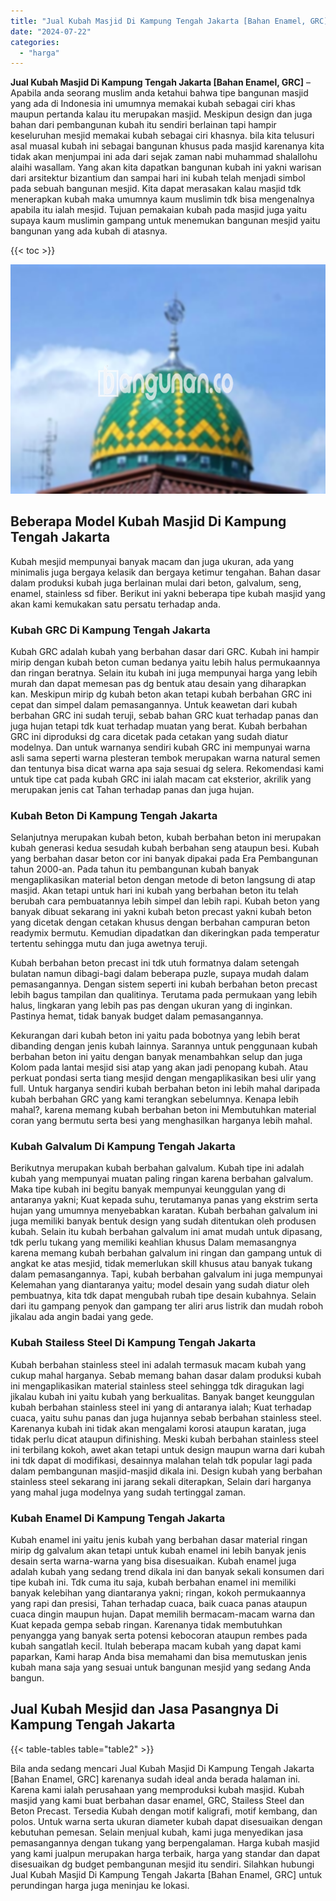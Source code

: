 ```yaml
---
title: "Jual Kubah Masjid Di Kampung Tengah Jakarta [Bahan Enamel, GRC]"
date: "2024-07-22"
categories: 
  - "harga"
---
```


**Jual Kubah Masjid Di Kampung Tengah Jakarta \[Bahan Enamel, GRC\]** – Apabila anda seorang muslim anda ketahui bahwa tipe bangunan masjid yang ada di Indonesia ini umumnya memakai kubah sebagai ciri khas maupun pertanda kalau itu merupakan masjid. Meskipun design dan juga bahan dari pembangunan kubah itu sendiri berlainan tapi hampir keseluruhan mesjid memakai kubah sebagai ciri khasnya. bila kita telusuri asal muasal kubah ini sebagai bangunan khusus pada masjid karenanya kita tidak akan menjumpai ini ada dari sejak zaman nabi muhammad shalallohu alaihi wasallam. Yang akan kita dapatkan bangunan kubah ini yakni warisan dari arsitektur bizantium dan sampai hari ini kubah telah menjadi simbol pada sebuah bangunan mesjid. Kita dapat merasakan kalau masjid tdk menerapkan kubah maka umumnya kaum muslimin tdk bisa mengenalnya apabila itu ialah mesjid. Tujuan pemakaian kubah pada masjid juga yaitu supaya kaum muslimin gampang untuk menemukan bangunan mesjid yaitu bangunan yang ada kubah di atasnya.

{{< toc >}}

![Jual Kubah Masjid Di Kampung Tengah Jakarta [Bahan Enamel, GRC]](/images/jual-kubah-masjid-30.png)

## Beberapa Model Kubah Masjid Di Kampung Tengah Jakarta

Kubah mesjid mempunyai banyak macam dan juga ukuran, ada yang minimalis juga bergaya kelasik dan bergaya ketimur tengahan. Bahan dasar dalam produksi kubah juga berlainan mulai dari beton, galvalum, seng, enamel, stainless sd fiber. Berikut ini yakni beberapa tipe kubah masjid yang akan kami kemukakan satu persatu terhadap anda.

### Kubah GRC Di Kampung Tengah Jakarta

Kubah GRC adalah kubah yang berbahan dasar dari GRC. Kubah ini hampir mirip dengan kubah beton cuman bedanya yaitu lebih halus permukaannya dan ringan beratnya. Selain itu kubah ini juga mempunyai harga yang lebih murah dan dapat memesan pas dg bentuk atau desain yang diharapkan kan. Meskipun mirip dg kubah beton akan tetapi kubah berbahan GRC ini cepat dan simpel dalam pemasangannya. Untuk keawetan dari kubah berbahan GRC ini sudah teruji, sebab bahan GRC kuat terhadap panas dan juga hujan tetapi tdk kuat terhadap muatan yang berat. Kubah berbahan GRC ini diproduksi dg cara dicetak pada cetakan yang sudah diatur modelnya. Dan untuk warnanya sendiri kubah GRC ini mempunyai warna asli sama seperti warna plesteran tembok merupakan warna natural semen dan tentunya bisa dicat warna apa saja sesuai dg selera. Rekomendasi kami untuk tipe cat pada kubah GRC ini ialah macam cat eksterior, akrilik yang merupakan jenis cat Tahan terhadap panas dan juga hujan.

### Kubah Beton Di Kampung Tengah Jakarta

Selanjutnya merupakan kubah beton, kubah berbahan beton ini merupakan kubah generasi kedua sesudah kubah berbahan seng ataupun besi. Kubah yang berbahan dasar beton cor ini banyak dipakai pada Era Pembangunan tahun 2000-an. Pada tahun itu pembangunan kubah banyak mengaplikasikan material beton dengan metode di beton langsung di atap masjid. Akan tetapi untuk hari ini kubah yang berbahan beton itu telah berubah cara pembuatannya lebih simpel dan lebih rapi. Kubah beton yang banyak dibuat sekarang ini yakni kubah beton precast yakni kubah beton yang dicetak dengan cetakan khusus dengan berbahan campuran beton readymix bermutu. Kemudian dipadatkan dan dikeringkan pada temperatur tertentu sehingga mutu dan juga awetnya teruji.

Kubah berbahan beton precast ini tdk utuh formatnya dalam setengah bulatan namun dibagi-bagi dalam beberapa puzle, supaya mudah dalam pemasangannya. Dengan sistem seperti ini kubah berbahan beton precast lebih bagus tampilan dan qualitinya. Terutama pada permukaan yang lebih halus, lingkaran yang lebih pas pas dengan ukuran yang di inginkan. Pastinya hemat, tidak banyak budget dalam pemasangannya.

Kekurangan dari kubah beton ini yaitu pada bobotnya yang lebih berat dibanding dengan jenis kubah lainnya. Sarannya untuk penggunaan kubah berbahan beton ini yaitu dengan banyak menambahkan selup dan juga Kolom pada lantai mesjid sisi atap yang akan jadi penopang kubah. Atau perkuat pondasi serta tiang mesjid dengan mengaplikasikan besi ulir yang full. Untuk harganya sendiri kubah berbahan beton ini lebih mahal daripada kubah berbahan GRC yang kami terangkan sebelumnya. Kenapa lebih mahal?, karena memang kubah berbahan beton ini Membutuhkan material coran yang bermutu serta besi yang menghasilkan harganya lebih mahal.

### Kubah Galvalum Di Kampung Tengah Jakarta

Berikutnya merupakan kubah berbahan galvalum. Kubah tipe ini adalah kubah yang mempunyai muatan paling ringan karena berbahan galvalum. Maka tipe kubah ini begitu banyak mempunyai keunggulan yang di antaranya yakni; Kuat kepada suhu, terutamanya panas yang ekstrim serta hujan yang umumnya menyebabkan karatan. Kubah berbahan galvalum ini juga memiliki banyak bentuk design yang sudah ditentukan oleh produsen kubah. Selain itu kubah berbahan galvalum ini amat mudah untuk dipasang, tdk perlu tukang yang memiliki keahlian khusus Dalam memasangnya karena memang kubah berbahan galvalum ini ringan dan gampang untuk di angkat ke atas mesjid, tidak memerlukan skill khusus atau banyak tukang dalam pemasangannya. Tapi, kubah berbahan galvalum ini juga mempunyai Kelemahan yang diantaranya yaitu; model desain yang sudah diatur oleh pembuatnya, kita tdk dapat mengubah rubah tipe desain kubahnya. Selain dari itu gampang penyok dan gampang ter aliri arus listrik dan mudah roboh jikalau ada angin badai yang gede.

### Kubah Stailess Steel Di Kampung Tengah Jakarta

Kubah berbahan stainless steel ini adalah termasuk macam kubah yang cukup mahal harganya. Sebab memang bahan dasar dalam produksi kubah ini mengaplikasikan material stainless steel sehingga tdk diragukan lagi jikalau kubah ini yaitu kubah yang berkualitas. Banyak banget keunggulan kubah berbahan stainless steel ini yang di antaranya ialah; Kuat terhadap cuaca, yaitu suhu panas dan juga hujannya sebab berbahan stainless steel. Karenanya kubah ini tidak akan mengalami korosi ataupun karatan, juga tidak perlu dicat ataupun difinishing. Meski kubah berbahan stainless steel ini terbilang kokoh, awet akan tetapi untuk design maupun warna dari kubah ini tdk dapat di modifikasi, desainnya malahan telah tdk popular lagi pada dalam pembangunan masjid-masjid dikala ini. Design kubah yang berbahan stainless steel sekarang ini jarang sekali diterapkan, Selain dari harganya yang mahal juga modelnya yang sudah tertinggal zaman.

### Kubah Enamel Di Kampung Tengah Jakarta

Kubah enamel ini yaitu jenis kubah yang berbahan dasar material ringan mirip dg galvalum akan tetapi untuk kubah enamel ini lebih banyak jenis desain serta warna-warna yang bisa disesuaikan. Kubah enamel juga adalah kubah yang sedang trend dikala ini dan banyak sekali konsumen dari tipe kubah ini. Tdk cuma itu saja, kubah berbahan enamel ini memiliki banyak kelebihan yang diantaranya yakni; ringan, kokoh permukaannya yang rapi dan presisi, Tahan terhadap cuaca, baik cuaca panas ataupun cuaca dingin maupun hujan. Dapat memilih bermacam-macam warna dan Kuat kepada gempa sebab ringan. Karenanya tidak membutuhkan penyangga yang banyak serta potensi kebocoran ataupun rembes pada kubah sangatlah kecil. Itulah beberapa macam kubah yang dapat kami paparkan, Kami harap Anda bisa memahami dan bisa memutuskan jenis kubah mana saja yang sesuai untuk bangunan mesjid yang sedang Anda bangun.

## Jual Kubah Mesjid dan Jasa Pasangnya Di Kampung Tengah Jakarta

{{< table-tables table="table2" >}}

Bila anda sedang mencari Jual Kubah Masjid Di Kampung Tengah Jakarta \[Bahan Enamel, GRC\] karenanya sudah ideal anda berada halaman ini. Karena kami ialah perusahaan yang memproduksi kubah masjid. Kubah masjid yang kami buat berbahan dasar enamel, GRC, Stailess Steel dan Beton Precast. Tersedia Kubah dengan motif kaligrafi, motif kembang, dan polos. Untuk warna serta ukuran diameter kubah dapat disesuaikan dengan kebutuhan pemesan. Selain menjual kubah, kami juga menyedikan jasa pemasangannya dengan tukang yang berpengalaman. Harga kubah masjid yang kami jualpun merupakan harga terbaik, harga yang standar dan dapat disesuaikan dg budget pembangunan mesjid itu sendiri. Silahkan hubungi Jual Kubah Masjid Di Kampung Tengah Jakarta \[Bahan Enamel, GRC\] untuk perundingan harga juga meninjau ke lokasi.
